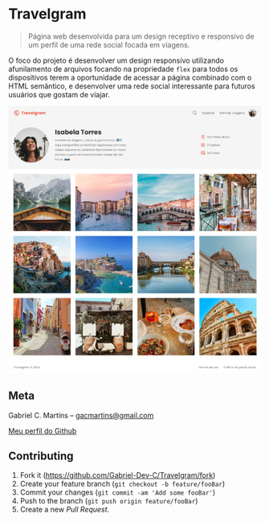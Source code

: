 # Travelgram

> Página web desenvolvida para um design receptivo e responsivo de um perfil de uma rede social focada em viagens.

O foco do projeto é desenvolver um design responsivo utilizando afunilamento de arquivos focando na propriedade ```flex``` para todos os dispositivos terem a oportunidade de acessar a página combinado com o HTML semântico, e desenvolver uma rede social interessante para futuros usuários que gostam de viajar.


<p align="center">
<img src="./assets/readme.png" alt="Protótipo do projeto.">
</p>

## Meta

Gabriel C. Martins – gacmartins@gmail.com

[Meu perfil do Github](https://github.com/Gabriel-Dev-C/)

## Contributing

1. Fork it (<https://github.com/Gabriel-Dev-C/Travelgram/fork>)
2. Create your feature branch (`git checkout -b feature/fooBar`)
3. Commit your changes (`git commit -am 'Add some fooBar'`)
4. Push to the branch (`git push origin feature/fooBar`)
5. Create a new _Pull Request_.

